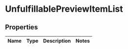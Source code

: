 
# UnfulfillablePreviewItemList

## Properties
Name | Type | Description | Notes
------------ | ------------- | ------------- | -------------



